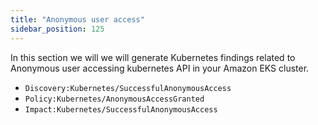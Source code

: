 ```yaml
---
title: "Anonymous user access"
sidebar_position: 125
---
```


In this section we will we will generate Kubernetes findings related to Anonymous user accessing kubernetes API in your Amazon EKS cluster.  

- `Discovery:Kubernetes/SuccessfulAnonymousAccess`
- `Policy:Kubernetes/AnonymousAccessGranted`
- `Impact:Kubernetes/SuccessfulAnonymousAccess`
